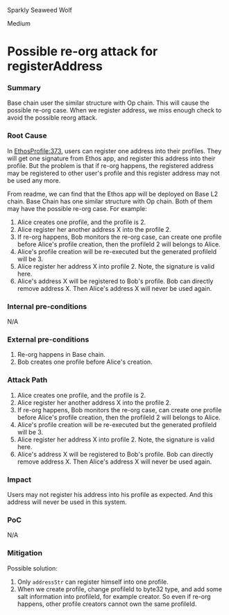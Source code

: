 Sparkly Seaweed Wolf

Medium

# Possible re-org attack for registerAddress

### Summary

Base chain user the similar structure with Op chain. This will cause the possible re-org case. When we register address, we miss enough check to avoid the possible reorg attack.

### Root Cause

In [EthosProfile:373](https://github.com/sherlock-audit/2024-10-ethos-network/blob/main/ethos/packages/contracts/contracts/EthosProfile.sol#L373-L378), users can register one address into their profiles.
They will get one signature from Ethos app, and register this address into their profile. 
But the problem is that if re-org happens, the registered address may be registered to other user's profile and this register address may not be used any more.

From readme, we can find that the Ethos app will be deployed on Base L2 chain. Base Chain has one similar structure with Op chain. Both of them may have the possible re-org case.
For example:
1. Alice creates one profile, and the profile is 2.
2. Alice register her another address X into the profile 2.
3. If re-org happens, Bob monitors the re-org case, can create one profile before Alice's profile creation, then the profileId 2 will belongs to Alice.
4. Alice's profile creation will be re-executed but the generated profileId will be 3.
5. Alice register her address X into profile 2. Note, the signature is valid here.
6. Alice's address X will be registered to Bob's profile. Bob can directly remove address X. Then Alice's address X will never be used again.

### Internal pre-conditions

N/A

### External pre-conditions

1. Re-org happens in Base chain.
2. Bob creates one profile before Alice's creation.

### Attack Path
1. Alice creates one profile, and the profile is 2.
2. Alice register her another address X into the profile 2.
3. If re-org happens, Bob monitors the re-org case, can create one profile before Alice's profile creation, then the profileId 2 will belongs to Alice.
4. Alice's profile creation will be re-executed but the generated profileId will be 3.
5. Alice register her address X into profile 2. Note, the signature is valid here.
6. Alice's address X will be registered to Bob's profile. Bob can directly remove address X. Then Alice's address X will never be used again.

### Impact
Users may not register his address into his profile as expected. And this address will never be used in this system.

### PoC

N/A

### Mitigation

Possible solution:
1. Only `addressStr` can register himself into one profile.
2. When we create profile, change profileId to byte32 type, and add some salt information into profileId, for example creator. So even if re-org happens, other profile creators cannot own the same profileId.